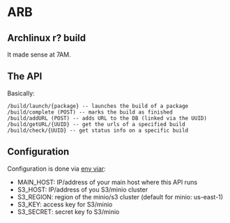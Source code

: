 # ARB

## Archlinux r? build
It made sense at 7AM.

## The API
Basically:
```
/build/launch/{package} -- launches the build of a package
/build/complete (POST) -- marks the build as finished
/build/addURL (POST) -- adds URL to the DB (linked via the UUID)
/build/getURL/{UUID} -- get the urls of a specified build
/build/check/{UUID} -- get status info on a specific build
```

## Configuration
Configuration is done via [env viar](https://en.wikipedia.org/wiki/Environment_variable):
* MAIN_HOST: IP/address of your main host where this API runs
* S3_HOST: IP/address of you S3/minio cluster
* S3_REGION: region of the minio/s3 cluster (default for minio: us-east-1)
* S3_KEY: access key for S3/minio
* S3_SECRET: secret key fo S3/minio

